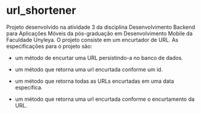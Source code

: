 # url_shortener
Projeto desenvolvido na atividade 3 da disciplina Desenvolvimento Backend para Aplicações Móveis da pós-graduação em Desenvolvimento Mobile da Faculdade Unyleya. O projeto consiste em um encurtador de URL.
As especificações para o projeto são:

- um método de encurtar uma URL persistindo-a no banco de dados.

- um método que retorna uma url encurtada conforme um id.

- um método que retorna todas as URLs encurtadas em uma data específica.

- um método que retorna uma url encurtada conforme o encurtamento da URL.
